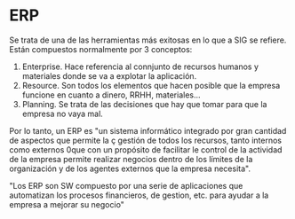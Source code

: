 ERP
===
Se trata de una de las herramientas más exitosas en lo que a SIG se refiere. 
Están compuestos normalmente por 3 conceptos:
1. Enterprise. Hace referencia al connjunto de recursos humanos y materiales donde
se va a explotar la aplicación.
2. Resource. Son todos los elementos que hacen posible que la empresa funcione en
cuanto a dinero, RRHH, materiales...
3. Planning. Se trata de las decisiones que hay que tomar para que la empresa no
vaya mal.

Por lo tanto, un ERP es 
"un sistema informático integrado por gran cantidad de aspectos que permite la ç
gestión de todos los recursos, tanto internos como externos 0que con un propósito 
de facilitar le control de la actividad de la empresa permite realizar negocios 
dentro de los límites de la organización y de los agentes externos que la empresa 
necesita". 

"Los ERP son SW compuesto por una serie de aplicaciones que automatizan los 
procesos financieros, de gestion, etc. para ayudar a la empresa a mejorar su 
negocio"
